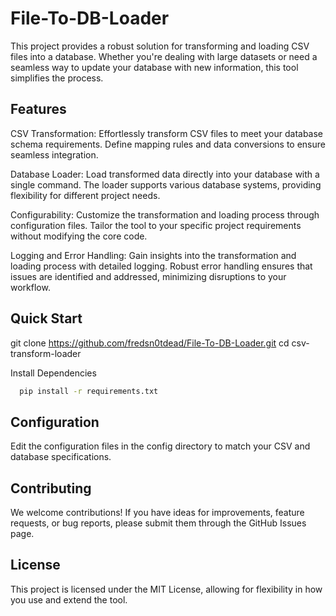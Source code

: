 # File-To-DB-Loader

This project provides a robust solution for transforming and loading CSV files into a database. Whether you're dealing with large datasets or need a seamless way to update your database with new information, this tool simplifies the process.


## Features
CSV Transformation: Effortlessly transform CSV files to meet your database schema requirements. Define mapping rules and data conversions to ensure seamless integration.

Database Loader: Load transformed data directly into your database with a single command. The loader supports various database systems, providing flexibility for different project needs.

Configurability: Customize the transformation and loading process through configuration files. Tailor the tool to your specific project requirements without modifying the core code.

Logging and Error Handling: Gain insights into the transformation and loading process with detailed logging. Robust error handling ensures that issues are identified and addressed, minimizing disruptions to your workflow.
## Quick Start

git clone https://github.com/fredsn0tdead/File-To-DB-Loader.git
cd csv-transform-loader

Install Dependencies
```bash
  pip install -r requirements.txt
````

## Configuration
Edit the configuration files in the config directory to match your CSV and database specifications.
## Contributing

We welcome contributions! If you have ideas for improvements, feature requests, or bug reports, please submit them through the GitHub Issues page.

## License
This project is licensed under the MIT License, allowing for flexibility in how you use and extend the tool.


